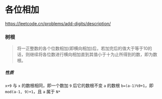 # 各位相加

https://leetcode.cn/problems/add-digits/description/

### 树根
> 将一正整数的各个位数相加(即横向相加)后，若加完后的值大于等于10的话，则继续将各位数进行横向相加直到其值小于十为止所得到的数，即为数根。

##### 性质
`x+9` 与 `x` 的数根相同，即一个数加 `9` 后它的数根不变
`a` 的数根 `b=(a-1)%9+1`，即 `mod(a-1, 9)+1`，且 `a` 属于 `N*`